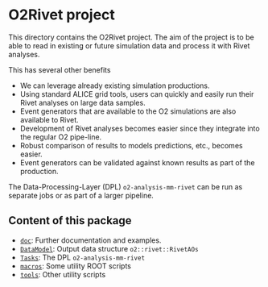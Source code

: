 # O2Rivet project

This directory contains the O2Rivet project.  The aim of the project
is to be able to read in existing or future simulation data and
process it with Rivet analyses.

This has several other benefits

- We can leverage already existing simulation productions.
- Using standard ALICE grid tools, users can quickly and easily run
  their Rivet analyses on large data samples.
- Event generators that are available to the O2 simulations are also
  available to Rivet.
- Development of Rivet analyses becomes easier since they integrate
  into the regular O2 pipe-line.
- Robust comparison of results to models predictions, etc., becomes
  easier.
- Event generators can be validated against known results as part of
  the production.

The Data-Processing-Layer (DPL) `o2-analysis-mm-rivet` can be run as
separate jobs or as part of a larger pipeline.

## Content of this package

- [`doc`](doc): Further documentation and examples.
- [`DataModel`](DataModel): Output data structure
  `o2::rivet::RivetAOs`
- [`Tasks`](Tasks): The DPL `o2-analysis-mm-rivet`
- [`macros`](macros):  Some utility ROOT scripts
- [`tools`](tools): Other utility scripts

<!-- EOF -->

